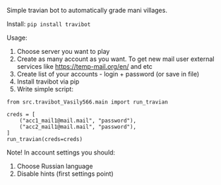 Simple travian bot to automatically grade mani villages.

Install:
`pip install travibot`

Usage:

1. Choose server you want to play
2. Create as many account as you want. To get new mail user external services like https://temp-mail.org/en/ and etc
3. Create list of your accounts - login + password (or save in file)
4. Install travibot via pip
5. Write simple script:
```
from src.travibot_Vasily566.main import run_travian

creds = [
    ("acc1_mail1@mail.mail", "password"),
    ("acc2_mail1@mail.mail", "password"),
]
run_travian(creds=creds)
```
Note!
In account settings you should:
1. Choose Russian language
2. Disable hints (first settings point)


